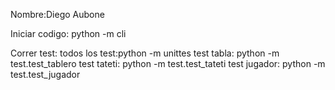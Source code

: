 Nombre:Diego Aubone 

Iniciar codigo: python -m cli

Correr test:  todos los test:python -m unittes 
         test tabla: python -m test.test_tablero
         test tateti: python -m test.test_tateti
         test jugador: python -m test.test_jugador
